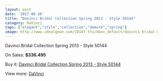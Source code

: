 ```yaml
---
layout: post
date: '2017-06-26'
title: "Davinci Bridal Collection Spring 2013 - Style 50144"
category: DaVinci
tags: ["elegant","style","collection","demure","spring"]
image: http://www.idealgown.com/10147-thickbox_default/davinci-bridal-collection-spring-2013-style-50144.jpg
---
```

Davinci Bridal Collection Spring 2013 - Style 50144

On Sales: **$336.495**
<a href="https://www.idealgown.com/en/davinci/4177-davinci-bridal-collection-spring-2013-style-50144.html"><amp-img layout="responsive" width="600" height="600" src="//www.idealgown.com/10147-thickbox_default/davinci-bridal-collection-spring-2013-style-50144.jpg" alt="Davinci Bridal Collection Spring 2013 - Style 50144 0" /></a>
<a href="https://www.idealgown.com/en/davinci/4177-davinci-bridal-collection-spring-2013-style-50144.html"><amp-img layout="responsive" width="600" height="600" src="//www.idealgown.com/10148-thickbox_default/davinci-bridal-collection-spring-2013-style-50144.jpg" alt="Davinci Bridal Collection Spring 2013 - Style 50144 1" /></a>

Buy it: [Davinci Bridal Collection Spring 2013 - Style 50144](https://www.idealgown.com/en/davinci/4177-davinci-bridal-collection-spring-2013-style-50144.html "Davinci Bridal Collection Spring 2013 - Style 50144")

View more: [DaVinci](https://www.idealgown.com/en/48-davinci "DaVinci")